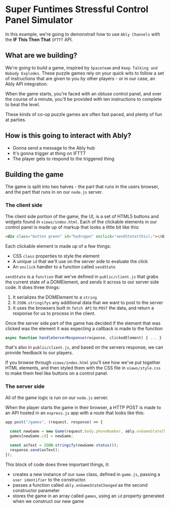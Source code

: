Super Funtimes Stressful Control Panel Simulator
=================

In this example, we're going to demonstrait how to use `Ably Channels` with the **IF This Then That** `IFTTT` API.


What are we building?
------------

We're going to build a game, inspired by `Spaceteam` and `Keep Talking and Nobody Explodes`.
These puzzle games rely on your quick wits to follow a set of instructions that are given to you by other players - or in our case, an Ably API integration.

When the game starts, you're faced with an obtuse control panel, and over the course of a minute, you'll be provided with ten instructions to complete to beat the level.

These kinds of co-op puzzle games are often fast paced, and plenty of fun at parties.


How is this going to interact with Ably?
-------------

- Gonna send a message to the Ably hub
- It's gonna trigger at thing on IFTTT
- The player gets to respond to the triggered thing


Building the game
-------------

The game is split into two halves - the part that runs in the users browser, and the part that runs in on our `node.js` server.

### The client side

The client side portion of the game, the UI, is a set of HTML5 buttons and widgets found in `views/index.html`.
Each of the clickable elements in our control panel is made up of markup that looks a little bit like this:

```html
<div class="button green" id="hydrogen" onclick="sendState(this);"></div>
```

Each clickable element is made up of a few things:
* CSS `class` properties to style the element
* A unique `id` that we'll use on the server side to evaluate the click
* An `onclick` handler to a function called `sendState`

`sendState` is a `function` that we've defined in `public/client.js` that grabs the current state of a DOMElement, and sends it across to our server side code.
It does three things:

1. It serializes the DOMElement to a `string`
2. It `JSON.stringifys` any additional data that we want to post to the server
3. It uses the browsers built in `fetch API` to `POST` the data, and return a response for us to process in the client.

Once the server side part of the game has decided if the element that was clicked was the element it was expecting a callback is made to the function

```js
async function handleServerResponse(response, clickedElement) { ... }
```
that's also in `public/client.js`, and based on the servers response, we can provide feedback to our players.

If you browse through `views/index.html` you'll see how we've put together HTML elements, and then styled them with the CSS file in `views/style.css` to make them feel like buttons on a control panel.

### The server side

All of the game logic is run on our `node.js` server.

When the player starts the game in their browser, a HTTP POST is made to an API hosted in an `express.js` app with a route that looks like this:

```js
app.post("/games", (request, response) => {
  
  const newGame = new Game(request.body.phoneNumber, ably.onGameStateChanged);
  games[newGame.id] = newGame;

  const asText = JSON.stringify(newGame.status());
  response.send(asText);
});
```

This block of code does three important things, it:
* creates a new instance of our `Game` class, defined in `game.js`, passing a `user identifier` to the constructor.
* passes a function called `ably.onGameStateChanged` as the second constructor parameter
* stores the game in an array called `games`, using an `id` property generated when we construct our new game 